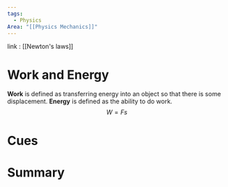 ```yaml
---
tags:
  - Physics
Area: "[[Physics Mechanics]]"
---
```

link : [[Newton's laws]]
# Work and Energy
**Work** is defined as transferring energy into an object so that there is some displacement. **Energy** is defined as the ability to do work.
$$W = Fs$$


# Cues
# Summary
```

```